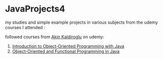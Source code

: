 # JavaProjects4

my studies and simple example projects in various subjects from the udemy courses I attended : 

followed courses from [Akin Kaldiroglu](https://www.udemy.com/user/akinkaldiroglu/) on udemy: 
1. [Introduction to Object-Oriented Programming with Java](https://www.udemy.com/course/java-ile-nesne-merkezli-programlamaya-giris/)
2. [Object-Oriented and Functional Programming in Java](https://www.udemy.com/course/java-ile-nesne-merkezli-ve-fonksiyonel-programlama/)
